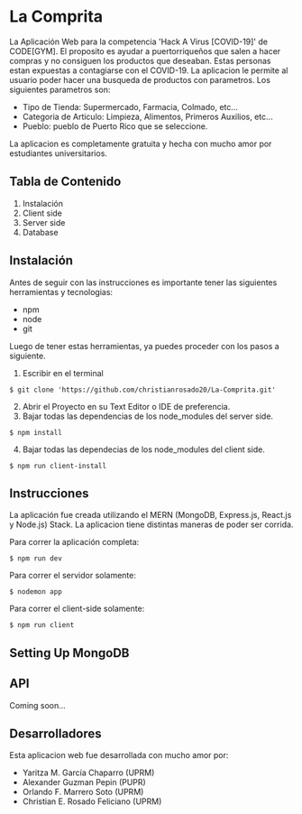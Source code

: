 # La Comprita
La Aplicación Web para la competencia 'Hack A Virus [COVID-19]' de CODE[GYM].  El proposito es ayudar a puertorriqueños que salen a hacer compras y no consiguen los productos que deseaban.  Estas personas estan expuestas a contagiarse con el COVID-19. La aplicacion le permite al usuario poder hacer una busqueda de productos con parametros.  Los siguientes parametros son: 
* Tipo de Tienda: Supermercado, Farmacia, Colmado, etc...
* Categoria de Articulo: Limpieza, Alimentos, Primeros Auxilios, etc... 
* Pueblo: pueblo de Puerto Rico que se seleccione.

La aplicacion es completamente gratuita y hecha con mucho amor por estudiantes universitarios.

## Tabla de Contenido
1. Instalación
2. Client side
3. Server side
4. Database

## Instalación
Antes de seguir con las instrucciones es importante tener las siguientes herramientas y tecnologias:
* npm
* node
* git

Luego de tener estas herramientas, ya puedes proceder con los pasos a siguiente.

1. Escribir en el terminal
```
$ git clone 'https://github.com/christianrosado20/La-Comprita.git'
```
2. Abrir el Proyecto en su Text Editor o IDE de preferencia.
3. Bajar todas las dependencias de los node_modules del server side.
```
$ npm install
```
4. Bajar todas las dependecias de los node_modules del client side.
```
$ npm run client-install
```

## Instrucciones
La aplicación fue creada utilizando el MERN (MongoDB, Express.js, React.js y Node.js) Stack.  La aplicacion tiene distintas maneras de poder ser corrida. 

Para correr la aplicación completa:
```
$ npm run dev
```

Para correr el servidor solamente:
```
$ nodemon app
```

Para correr el client-side solamente:
```
$ npm run client
```
## Setting Up MongoDB
## API
Coming soon...


## Desarrolladores
Esta aplicacion web fue desarrollada con mucho amor por:
* Yaritza M. García Chaparro (UPRM)
* Alexander Guzman Pepin (PUPR)
* Orlando F. Marrero Soto (UPRM)
* Christian E. Rosado Feliciano (UPRM)